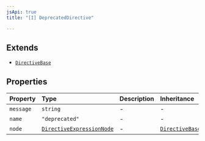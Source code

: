 ```yaml
---
jsApi: true
title: "[I] DeprecatedDirective"

---
```

## Extends

- [`DirectiveBase`](DirectiveBase.md)

## Properties

| Property | Type | Description | Inheritance |
| :------ | :------ | :------ | :------ |
| `message` | `string` | - | - |
| `name` | `"deprecated"` | - | - |
| `node` | [`DirectiveExpressionNode`](DirectiveExpressionNode.md) | - | [`DirectiveBase.node`](DirectiveBase.md) |
